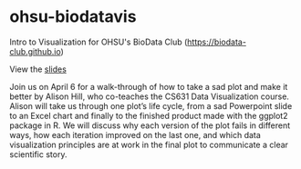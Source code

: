 # ohsu-biodatavis
Intro to Visualization for OHSU's BioData Club (https://biodata-club.github.io)

View the [slides](https://apreshill.github.io/ohsu-biodatavis/slides.html)

Join us on April 6 for a walk-through of how to take a sad plot and make it better by Alison Hill, who co-teaches the CS631 Data Visualization course. Alison will take us through one plot’s life cycle, from a sad Powerpoint slide to an Excel chart and finally to the finished product made with the ggplot2 package in R. We will discuss why each version of the plot fails in different ways, how each iteration improved on the last one, and which data visualization principles are at work in the final plot to communicate a clear scientific story. 
